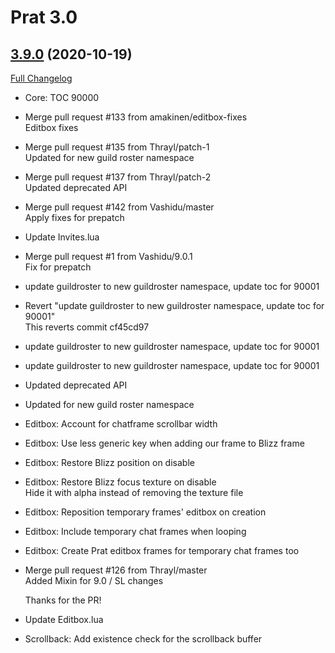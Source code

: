 # Prat 3.0

## [3.9.0](https://github.com/sylvanaar/prat-3-0/tree/3.9.0) (2020-10-19)
[Full Changelog](https://github.com/sylvanaar/prat-3-0/compare/3.8.26...3.9.0) 

- Core: TOC 90000  
- Merge pull request #133 from amakinen/editbox-fixes  
    Editbox fixes  
- Merge pull request #135 from Thrayl/patch-1  
    Updated for new guild roster namespace  
- Merge pull request #137 from Thrayl/patch-2  
    Updated deprecated API  
- Merge pull request #142 from Vashidu/master  
    Apply fixes for prepatch  
- Update Invites.lua  
- Merge pull request #1 from Vashidu/9.0.1  
    Fix for prepatch  
- update guildroster to new guildroster namespace, update toc for 90001  
- Revert "update guildroster to new guildroster namespace, update toc for 90001"  
    This reverts commit cf45cd97  
- update guildroster to new guildroster namespace, update toc for 90001  
- update guildroster to new guildroster namespace, update toc for 90001  
- Updated deprecated API  
- Updated for new guild roster namespace  
- Editbox: Account for chatframe scrollbar width  
- Editbox: Use less generic key when adding our frame to Blizz frame  
- Editbox: Restore Blizz position on disable  
- Editbox: Restore Blizz focus texture on disable  
    Hide it with alpha instead of removing the texture file  
- Editbox: Reposition temporary frames' editbox on creation  
- Editbox: Include temporary chat frames when looping  
- Editbox: Create Prat editbox frames for temporary chat frames too  
- Merge pull request #126 from Thrayl/master  
    Added Mixin for 9.0 / SL changes  
    Thanks for the PR!  
- Update Editbox.lua  
- Scrollback: Add existence check for the scrollback buffer  

